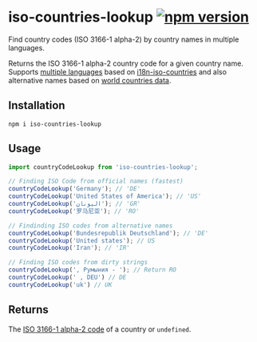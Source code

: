 # iso-countries-lookup [![npm version](https://badge.fury.io/js/iso-countries-lookup.svg)](https://badge.fury.io/js/iso-countries-lookup)

Find country codes (ISO 3166-1 alpha-2) by country names in multiple languages.

Returns the ISO 3166-1 alpha-2 country code for a given country name. Supports [multiple languages](https://www.npmjs.com/package/i18n-iso-countries#supported-languages-iso-639-1) based on [i18n-iso-countries](https://github.com/michaelwittig/node-i18n-iso-countries)
and also alternative names based on [world countries data](https://github.com/mledoze/countries).  

## Installation

```
npm i iso-countries-lookup
```

## Usage

```javascript
import countryCodeLookup from 'iso-countries-lookup';

// Finding ISO Code from official names (fastest)
countryCodeLookup('Germany'); // 'DE'
countryCodeLookup('United States of America'); // 'US'
countryCodeLookup('اليونان'); // 'GR'
countryCodeLookup('罗马尼亚'); // 'RO'

// Findinding ISO codes from alternative names
countryCodeLookup('Bundesrepublik Deutschland'); // 'DE'
countryCodeLookup('United states'); // US
countryCodeLookup('Iran'); // 'IR'

// Finding ISO codes from dirty strings
countryCodeLookup(', Румыния - '); // Return RO
countryCodeLookup(' , DEU') // DE
countryCodeLookup('uk') // UK

```

## Returns

The [ISO 3166-1 alpha-2 code](https://en.wikipedia.org/wiki/ISO_3166-1_alpha-2) of a country or `undefined`.
